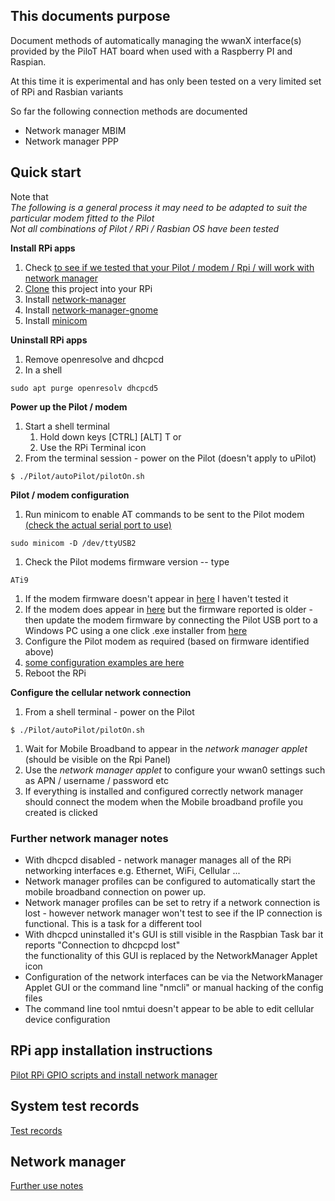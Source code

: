 ## This documents purpose 
Document methods of automatically managing the wwanX interface(s) provided by the PiloT 
HAT board when used with a Raspberry PI and Raspian.

At this time it is experimental and has only been tested on a very limited set of RPi
 and Rasbian variants 

So far the following connection methods are documented
* Network manager MBIM
* Network manager PPP

## Quick start

  

Note that  
*The following is a general process it may need 
to be adapted to suit the particular modem fitted to the Pilot*  
*Not all combinations of Pilot / RPi / Rasbian OS have been tested*  

**Install RPi apps**  

1. Check [to see if we tested that your Pilot / modem / Rpi /  will work with network
 manager](./test_configurationRecords.md)
1. [Clone](./git.md#checkout) this project into your RPi
1. Install [network-manager](./instructions_howToInstall_gpioAndNetworkManager.md#install-network-manager)
1. Install [network-manager-gnome](./instructions_howToInstall_gpioAndNetworkManager.md#install-network-manager-gnome)
1. Install [minicom](./instructions_howToInstall_gpioAndNetworkManager.md#install-minicom)

**Uninstall RPi apps**
1. Remove openresolve and dhcpcd
1. In a shell
```
sudo apt purge openresolv dhcpcd5
```

**Power up the Pilot / modem**  
 
1. Start a shell terminal 
   1. Hold down keys [CTRL] [ALT] T or 
   1. Use the RPi Terminal icon
1. From the terminal session - power on the Pilot (doesn't apply to uPilot)
```
$ ./Pilot/autoPilot/pilotOn.sh
```

**Pilot / modem configuration**  
1. Run minicom to enable AT commands to be sent to the Pilot modem [(check the actual serial port to use)](test_configurationRecords.md)
```
sudo minicom -D /dev/ttyUSB2
```
1. Check the Pilot modems firmware version -- type 
```
ATi9
```
  1. If the modem firmware doesn't appear in [here](test_configurationRecords.md) I haven't tested it
  1. If the modem does appear in [here](test_configurationRecords.md) but the
 firmware reported is older - then update the modem firmware by connecting the 
 Pilot USB port to a Windows PC using a 
one click .exe installer from [here](https://source.sierrawireless.com/)   
1. Configure the Pilot modem as required (based on firmware identified above)
  1. [some configuration examples are here](test_configurationRecords.md)
1. Reboot the RPi

  
**Configure the cellular network connection**  
1. From a shell terminal - power on the Pilot
```
$ ./Pilot/autoPilot/pilotOn.sh
```
1. Wait for Mobile Broadband to appear in the *network manager applet* (should be visible on the Rpi Panel)
1. Use the *network manager applet*  to configure 
your wwan0 settings such as APN / username / password etc
1. If everything is installed and configured correctly network manager should 
 connect the modem when the Mobile broadband profile you created is clicked

### Further network manager notes
* With dhcpcd disabled - network manager manages all of the RPi networking interfaces
 e.g. Ethernet, WiFi, Cellular ...
* Network manager profiles can be configured to automatically start the 
mobile broadband connection on power up.   
* Network manager profiles can be set to retry if a network connection is lost - however network manager 
won't test to see if the IP connection is functional. This is a task for a different tool 
* With dhcpcd uninstalled it's GUI is still visible in the Raspbian Task bar
it reports "Connection to dhcpcpd lost"   
the functionality of this GUI is replaced by the NetworkManager Applet icon  
* Configuration of the network interfaces can be via the NetworkManager Applet GUI or the command 
line "nmcli" or 
manual hacking of the config files  
* The command line tool nmtui doesn't appear to be able to edit cellular device configuration


## RPi app installation instructions
[Pilot RPi GPIO scripts and install network manager](./instructions_howToInstall_gpioAndNetworkManager.md)  


## System test records

[Test records](test_configurationRecords.md)  

## Network manager 

[Further use notes](./instructions_networkManager.md#connection-start)  

